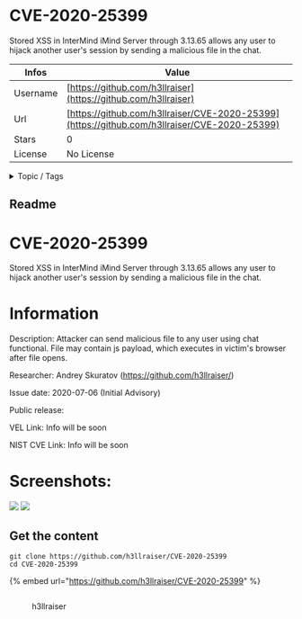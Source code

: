 # CVE-2020-25399

Stored XSS in InterMind iMind Server through 3.13.65 allows any user to hijack another user's session by sending a malicious file in the chat.

| Infos    | Value                                                              |
| -------- | -------------------------------------------------------------------|
| Username | [https://github.com/h3llraiser](https://github.com/h3llraiser) |
| Url      | [https://github.com/h3llraiser/CVE-2020-25399](https://github.com/h3llraiser/CVE-2020-25399)                                               |
| Stars    | 0                                                          |
| License  | No License                                                        |

<details>

<summary>Topic / Tags</summary>

* session-hijacking* xss

</details>

## Readme

# CVE-2020-25399
Stored XSS in InterMind iMind Server through 3.13.65 allows any user to hijack another user's session by sending a malicious file in the chat.
# Information

Description: Attacker can send malicious file to any user using chat functional. File may contain js payload, which executes in victim's browser after file opens.

Researcher: Andrey Skuratov (https://github.com/h3llraiser/)

Issue date: 2020-07-06 (Initial Advisory)

Public release:

VEL Link: Info will be soon

NIST CVE Link: Info will be soon


# Screenshots:

![](POC_1_1.png)
![](POC_1_2.png)




## Get the content

```
git clone https://github.com/h3llraiser/CVE-2020-25399
cd CVE-2020-25399
```

{% embed url="https://github.com/h3llraiser/CVE-2020-25399" %}

<figure><img src="https://avatars.githubusercontent.com/u/52741391?v=4" alt=""><figcaption><p>h3llraiser</p></figcaption></figure>
